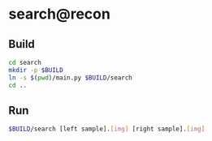 # search@recon

## Build
```sh
cd search
mkdir -p $BUILD
ln -s $(pwd)/main.py $BUILD/search
cd ..
```
## Run
```sh
$BUILD/search [left sample].[img] [right sample].[img]
```
